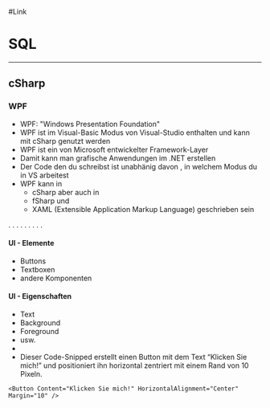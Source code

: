 #Link 
# SQL

__________________________________________________

## cSharp


### WPF

- WPF: "Windows Presentation Foundation"
- WPF ist im Visual-Basic Modus von Visual-Studio enthalten  und kann mit cSharp genutzt werden
- WPF ist ein von Microsoft entwickelter Framework-Layer
- Damit kann man grafische Anwendungen im .NET erstellen
- Der Code den du schreibst ist unabhänig davon , in welchem Modus du in VS arbeitest
- WPF kann in 
	- cSharp aber auch in 
	- fSharp und 
	- XAML (Extensible Application Markup Language)  geschrieben sein


.
.
.
.
.
.
.
.
.
#### UI - Elemente

- Buttons
- Textboxen
- andere Komponenten

#### UI - Eigenschaften

 - Text
 - Background
 - Foreground
 - usw.
 - 
 - Dieser Code-Snipped erstellt einen Button mit dem Text “Klicken Sie mich!” und positioniert ihn horizontal zentriert mit einem Rand von 10 Pixeln.

```cSharp
<Button Content="Klicken Sie mich!" HorizontalAlignment="Center" Margin="10" />
```





